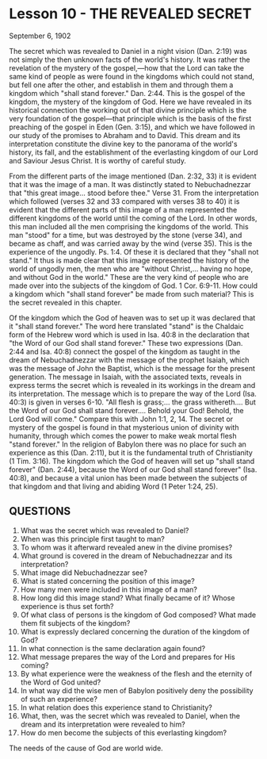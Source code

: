 # Lesson 10 - THE REVEALED SECRET

September 6, 1902

The secret which was revealed to Daniel in a night vision (Dan. 2:19) was not simply the then unknown facts of the world's history. It was rather the revelation of the mystery of the gospel,—how that the Lord can take the same kind of people as were found in the kingdoms which could not stand, but fell one after the other, and establish in them and through them a kingdom which "shall stand forever." Dan. 2:44. This is the gospel of the kingdom, the mystery of the kingdom of God. Here we have revealed in its historical connection the working out of that divine principle which is the very foundation of the gospel—that principle which is the basis of the first preaching of the gospel in Eden (Gen. 3:15), and which we have followed in our study of the promises to Abraham and to David. This dream and its interpretation constitute the divine key to the panorama of the world's history, its fall, and the establishment of the everlasting kingdom of our Lord and Saviour Jesus Christ. It is worthy of careful study.

From the different parts of the image mentioned (Dan. 2:32, 33) it is evident that it was the image of a man. It was distinctly stated to Nebuchadnezzar that "this great image... stood before thee." Verse 31. From the interpretation which followed (verses 32 and 33 compared with verses 38 to 40) it is evident that the different parts of this image of a man represented the different kingdoms of the world until the coming of the Lord. In other words, this man included all the men comprising the kingdoms of the world. This man "stood" for a time, but was destroyed by the stone (verse 34), and became as chaff, and was carried away by the wind (verse 35). This is the experience of the ungodly. Ps. 1:4. Of these it is declared that they "shall not stand." It thus is made clear that this image represented the history of the world of ungodly men, the men who are "without Christ,... having no hope, and without God in the world." These are the very kind of people who are made over into the subjects of the kingdom of God. 1 Cor. 6:9-11. How could a kingdom which "shall stand forever" be made from such material? This is the secret revealed in this chapter.

Of the kingdom which the God of heaven was to set up it was declared that it "shall stand forever." The word here translated "stand" is the Chaldaic form of the Hebrew word which is used in Isa. 40:8 in the declaration that "the Word of our God shall stand forever." These two expressions (Dan. 2:44 and Isa. 40:8) connect the gospel of the kingdom as taught in the dream of Nebuchadnezzar with the message of the prophet Isaiah, which was the message of John the Baptist, which is the message for the present generation. The message in Isaiah, with the associated texts, reveals in express terms the secret which is revealed in its workings in the dream and its interpretation. The message which is to prepare the way of the Lord (Isa. 40:3) is given in verses 6-10. "All flesh is grass;... the grass withereth.... But the Word of our God shall stand forever.... Behold your God! Behold, the Lord God will come." Compare this with John 1:1, 2, 14. The secret or mystery of the gospel is found in that mysterious union of divinity with humanity, through which comes the power to make weak mortal flesh "stand forever." In the religion of Babylon there was no place for such an experience as this (Dan. 2:11), but it is the fundamental truth of Christianity (1 Tim. 3:16). The kingdom which the God of heaven will set up "shall stand forever" (Dan. 2:44), because the Word of our God shall stand forever" (Isa. 40:8), and because a vital union has been made between the subjects of that kingdom and that living and abiding Word (1 Peter 1:24, 25).

## QUESTIONS

1. What was the secret which was revealed to Daniel?
2. When was this principle first taught to man?
3. To whom was it afterward revealed anew in the divine promises?
4. What ground is covered in the dream of Nebuchadnezzar and its interpretation?
5. What image did Nebuchadnezzar see?
6. What is stated concerning the position of this image?
7. How many men were included in this image of a man?
8. How long did this image stand? What finally became of it? Whose experience is thus set forth?
9. Of what class of persons is the kingdom of God composed? What made them fit subjects of the kingdom?
10. What is expressly declared concerning the duration of the kingdom of God?
11. In what connection is the same declaration again found?
12. What message prepares the way of the Lord and prepares for His coming?
13. By what experience were the weakness of the flesh and the eternity of the Word of God united?
14. In what way did the wise men of Babylon positively deny the possibility of such an experience?
15. In what relation does this experience stand to Christianity?
16. What, then, was the secret which was revealed to Daniel, when the dream and its interpretation were revealed to him?
17. How do men become the subjects of this everlasting kingdom?

The needs of the cause of God are world wide.